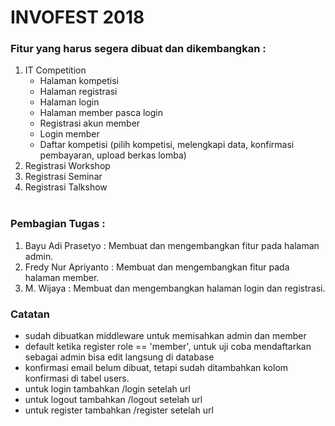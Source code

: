 # INVOFEST 2018

### Fitur yang harus segera dibuat dan dikembangkan :
1. IT Competition
    - Halaman kompetisi
    - Halaman registrasi
    - Halaman login
    - Halaman member pasca login
    - Registrasi akun member
    - Login member
    - Daftar kompetisi (pilih kompetisi, melengkapi data, konfirmasi pembayaran, upload berkas lomba)
2. Registrasi Workshop
3. Registrasi Seminar
4. Registrasi Talkshow
<br><br>
### Pembagian Tugas :
1. Bayu Adi Prasetyo : Membuat dan mengembangkan fitur pada halaman admin.
2. Fredy Nur Apriyanto : Membuat dan mengembangkan fitur pada halaman member.
3. M. Wijaya    : Membuat dan mengembangkan halaman login dan registrasi.

### Catatan
- sudah dibuatkan middleware untuk memisahkan admin dan member
- default ketika register role == 'member', untuk uji coba mendaftarkan sebagai admin bisa edit langsung di database
- konfirmasi email belum dibuat, tetapi sudah ditambahkan kolom konfirmasi di tabel users.
- untuk login tambahkan /login setelah url
- untuk logout tambahkan /logout setelah url
- untuk register tambahkan /register setelah url